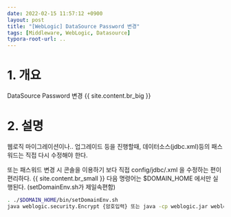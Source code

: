 ```yaml
---
date: 2022-02-15 11:57:12 +0900
layout: post
title: "[WebLogic] DataSource Password 변경"
tags: [Middleware, WebLogic, Datasource]
typora-root-url: ..
---
```



# 1. 개요

DataSource Password 변경
{{ site.content.br_big }}
# 2. 설명

웹로직 마이그레이션이나.. 업그레이드 등을 진행할때, 데이터소스(jdbc.xml)등의 패스워드는 직접 다시 수정해야 한다.

또는 패스워드 변경 시 콘솔을 이용하기 보다 직접 config/jdbc/.xml 을 수정하는 편이 편리하다.
{{ site.content.br_small }}
다음 명령어는 $DOMAIN_HOME 에서만 실행된다. (setDomainEnv.sh가 제일속편함)

```sh
. ./$DOMAIN_HOME/bin/setDomainEnv.sh
java weblogic.security.Encrypt {암호입력} 또는 java -cp weblogic.jar weblogic.security.Encrypt {암호입력}
```

